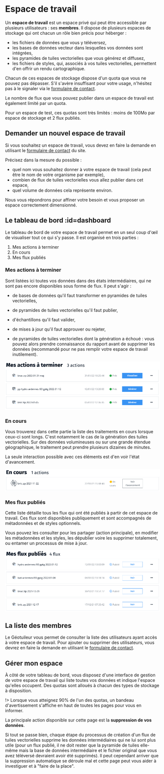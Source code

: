 # Espace de travail

Un **espace de travail** est un espace privé qui peut être accessible par plusieurs utilisateurs : ses **membres**. Il dispose de plusieurs espaces de stockage qui ont chacun un rôle bien précis pour héberger :

* les fichiers de données que vous y téléversez,
* les bases de données vecteur dans lesquelles vos données sont intégrées,
* les pyramides de tuiles vectorielles que vous générez et diffusez,
* les fichiers de styles, qui, associés à vos tuiles vectorielles, permettent d'en offrir un rendu cartographique.
  

Chacun de ces espaces de stockage dispose d'un quota que vous ne pouvez pas dépasser. S'il s'avère insuffisant pour votre usage, n'hésitez pas à le signaler via le [formulaire de contact](../../nous-ecrire ':ignore').

Le nombre de flux que vous pouvez publier dans un espace de travail est également limité par un quota.

Pour un espace de test, ces quotas sont très limités : moins de 100Mo par espace de stockage et 2 flux publiés.

## Demander un nouvel espace de travail

Si vous souhaitez un espace de travail, vous devez en faire la demande en utilisant le [formulaire de contact](../../nous-ecrire ':ignore') du site.

Précisez dans la mesure du possible :

* quel nom vous souhaitez donner à votre espace de travail (cela peut être le nom de votre organisme par exemple),
* combien de flux de tuiles vectorielles vous allez publier dans cet espace,
* quel volume de données cela représente environ.

Nous vous répondrons pour affiner votre besoin et vous proposer un espace correctement dimensionné.

## Le tableau de bord :id=dashboard

Le tableau de bord de votre espace de travail permet en un seul coup d'œil de visualiser tout ce qui s'y passe. Il est organisé en trois parties :

1. Mes actions à terminer
2. En cours
3. Mes flux publiés



### Mes actions à terminer

Sont listées ici toutes vos données dans des états intermédiaires, qui ne sont
pas encore disponibles sous forme de flux. Il peut s'agir :

* de bases de données qu'il faut transformer en pyramides de tuiles vectorielles,

* de pyramides de tuiles vectorielles qu'il faut publier,

* d'échantillons qu'il faut valider,

* de mises à jour qu'il faut approuver ou rejeter,

* de pyramides de tuiles vectorielles dont la génération a échoué : vous pouvez alors prendre connaissance du rapport avant de supprimer les données (recommandé pour ne pas remplir votre espace de travail inutilement).

![Actions à terminer](./img/workspace/a-terminer.png)

### En cours

Vous trouverez dans cette partie la liste des traitements en cours lorsque ceux-ci sont longs. C'est notamment le cas de la génération des tuiles vectorielles. Sur des données volumineuses ou sur une grande étendue géographique, le traitement peut prendre plusieurs dizaines de minutes.

La seule interaction possible avec ces éléments est d'en voir l'état d'avancement.

![En cours](./img/workspace/en-cours.png)

### Mes flux publiés

Cette liste détaille tous les flux qui ont été publiés à partir de cet espace de travail. Ces flux sont disponibles publiquement et sont accompagnés de métadonnées et de styles optionnels.

Vous pouvez les consulter pour les partager (action principale), en modifier les métadonnées et les styles, les dépublier voire les supprimer totalement, ou entamer un processus de mise à jour.

![Mes flux](./img/workspace/mes-flux.png)

## La liste des membres

Le Géotuileur vous permet de consulter la liste des utilisateurs ayant accès à votre espace de travail. Pour ajouter ou supprimer des utilisateurs, vous devrez en faire la demande en utilisant le [formulaire de contact](../../nous-ecrire ':ignore').

## Gérer mon espace

À côté de votre tableau de bord, vous disposez d'une interface de gestion de votre espace de travail qui liste toutes vos données et indique l'espace qu'elles occupent. Des quotas sont alloués à chacun des types de stockage à disposition.

!> Lorsque vous atteignez 90% de l'un des quotas, un bandeau d'avertissement s'affiche en haut de toutes les pages pour vous en informer.

La principale action disponible sur cette page est la **suppression de vos données**.

Si tout se passe bien, chaque étape du processus de création d'un flux de tuiles vectorielles supprime les données intermédiaires qui ne lui sont plus utile (pour un flux publié, il ne doit rester que la pyramide de tuiles elle-même mais la base de données intermédiaire et le fichier original que vous avez téléversé devraient avoir été supprimés). Il peut cependant arriver que la suppression automatique se déroule mal et cette page peut vous aider à investiguer et à "faire de la place".
